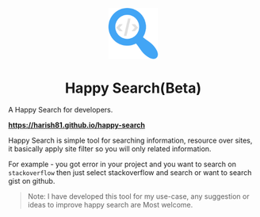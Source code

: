 <p align="center"><img src="src/logo.png" width="100"/></p>
<h1 align="center">Happy Search(Beta)</h1>

A Happy Search for developers.

**https://harish81.github.io/happy-search**

Happy Search is simple tool for searching information, resource over sites, it basically apply site 
filter so you will only related information. 

For example - you got error in your project and you want to search 
on `stackoverflow` then just select stackoverflow and search or want to search gist on github.

> Note: I have developed this tool for my use-case, any suggestion or ideas to improve happy search are 
> Most welcome. 